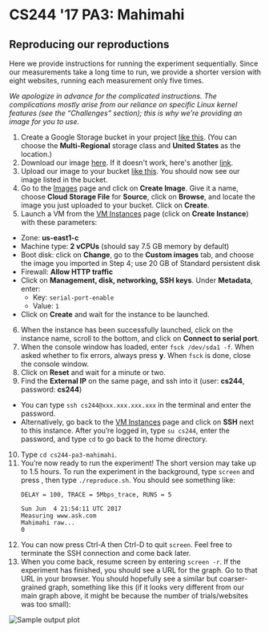 # CS244 '17 PA3: Mahimahi
## Reproducing our reproductions
Here we provide instructions for running the experiment sequentially. Since our measurements take a long time to run, we provide a shorter version with eight websites, running each measurement only five times.

*We apologize in advance for the complicated instructions. The complications mostly arise from our reliance on specific Linux kernel features (see the “Challenges” section); this is why we’re providing an image for you to use.*

1. Create a Google Storage bucket in your project [like this](https://cloud.google.com/storage/docs/creating-buckets). (You can choose the **Multi-Regional** storage class and **United States** as the location.)
2. Download our image [here](https://storage.googleapis.com/mahimahi/cs244_pa3_mahimahi.tar.gz). If it doesn't work, here's another [link](https://www.dropbox.com/s/vk30gcqur11ps7f/cs244_pa3_mahimahi.tar.gz?dl=0).
3. Upload our image to your bucket [like this](https://cloud.google.com/storage/docs/cloud-console#_uploadingdata). You should now see our image listed in the bucket.
4. Go to the [Images](https://console.cloud.google.com/compute/images) page and click on **Create Image**. Give it a name, choose **Cloud Storage File** for **Source**, click on **Browse**, and locate the image you just uploaded to your bucket. Click on **Create**.
5. Launch a VM from the [VM Instances](https://console.cloud.google.com/compute/instances) page (click on **Create Instance**) with these parameters:
  - Zone: **us-east1-c**
  - Machine type: **2 vCPUs** (should say 7.5 GB memory by default)
  - Boot disk: click on **Change**, go to the **Custom images** tab, and choose the image you imported in Step 4; use 20 GB of Standard persistent disk
  - Firewall: **Allow HTTP traffic**
  - Click on **Management, disk, networking, SSH keys**. Under **Metadata**, enter:
    - Key: `serial-port-enable`
    - Value: `1`
  - Click on **Create** and wait for the instance to be launched.
6. When the instance has been successfully launched, click on the instance name, scroll to the bottom, and click on **Connect to serial port**.
7. When the console window has loaded, enter `fsck /dev/sda1 -f`. When asked whether to fix errors, always press **y**. When `fsck` is done, close the console window.
8. Click on **Reset** and wait for a minute or two.
9. Find the **External IP** on the same page, and ssh into it (user: **cs244**, password: **cs244**)
  - You can type `ssh cs244@xxx.xxx.xxx.xxx` in the terminal and enter the password.
  - Alternatively, go back to the [VM Instances](https://console.cloud.google.com/compute/instances) page and click on **SSH** next to this instance. After you’re logged in, type `su cs244`, enter the password, and type `cd` to go back to the home directory.
10. Type `cd cs244-pa3-mahimahi`.
11. You’re now ready to run the experiment! The short version may take up to 1.5 hours. To run the experiment in the background, type `screen` and press <Enter>, then type `./reproduce.sh`. You should see something like:
    ```
    DELAY = 100, TRACE = 5Mbps_trace, RUNS = 5
    
    Sun Jun  4 21:54:11 UTC 2017
    Measuring www.ask.com
    Mahimahi raw...
    0
    ```
12. You can now press Ctrl-A then Ctrl-D to quit `screen`. Feel free to terminate the SSH connection and come back later.
13. When you come back, resume screen by entering `screen -r`. If the experiment has finished, you should see a URL for the graph. Go to that URL in your browser. You should hopefully see a similar but coarser-grained graph, something like this (if it looks very different from our main graph above, it might be because the number of trials/websites was too small):

![Sample output plot](https://d2mxuefqeaa7sj.cloudfront.net/s_6BFA2CF32BCD0EC2AAE8F9BFE9054ABD9D4B6D049A5F91F3301CA6C5163CD742_1496611295640_errs_cdf.png)

